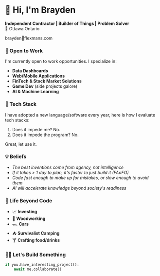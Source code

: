 # 👋 Hi, I'm Brayden

**Independent Contractor | Builder of Things | Problem Solver**  
📍 Ottawa Ontario 

brayden📧flexmans.com

### 🚀 Open to Work
I'm currently open to work opportunities. I specialize in:
- **Data Dashboards**
- **Web/Mobile Applications**
- **FinTech & Stock Market Solutions**
- **Game Dev** (side projects galore)
- **AI & Machine Learning**

### 🤷 Tech Stack
I have adopted a new language/software every year, here is how I evaluate tech stacks:
1. Does it impede me? No.
2. Does it impede the program? No.
   
Great, let use it.

### 💡 Beliefs
- *The best inventions come from agency, not intelligence*  
- *If it takes > 1 day to plan, it's faster to just build it (FAaFO)*  
- *Code fast enough to make up for mistakes, or slow enough to avoid them*  
- *AI will accelerate knowledge beyond society's readiness*  

### 🌌 Life Beyond Code
- 📈 **Investing** 
- 🔨 **Woodworking**
- 🏎️ **Cars**
- ⛺ **Survivalist Camping**
- 🍸 **Crafting food/drinks**

### 🧑‍💻️ Let's Build Something
```python
if you.have_interesting_project():
    await me.collaborate()
```
